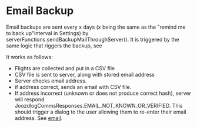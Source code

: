 # Email Backup
Email backups are sent every x days (x being the same as the "remind me to back up"interval in Settings) 
by serverFunctions.sendBackupMailThroughServer().
It is triggered by the same logic that riggers the backup, see 

It works as follows:
- Flights are collected and put in a CSV file
- CSV file is sent to server, along with stored email address
- Server checks email address. 
- if address correct, sends an email with CSV file.
- If address incorrect (unknown or does not produce correct hash), 
  server will respond JoozdlogCommsResponses.EMAIL_NOT_KNOWN_OR_VERIFIED. 
  This should trigger a dialog to the user allowing them to re-enter their email address. 
  See [email](email.md).